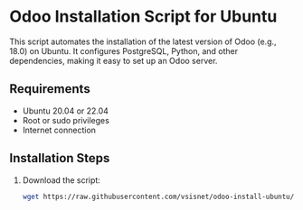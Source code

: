 # Odoo Installation Script for Ubuntu

This script automates the installation of the latest version of Odoo (e.g., 18.0) on Ubuntu. It configures PostgreSQL, Python, and other dependencies, making it easy to set up an Odoo server.

## Requirements
- Ubuntu 20.04 or 22.04
- Root or sudo privileges
- Internet connection

## Installation Steps
1. Download the script:
   ```bash
   wget https://raw.githubusercontent.com/vsisnet/odoo-install-ubuntu/master/install_odoo.sh
